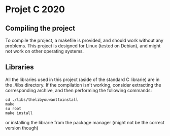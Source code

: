 # Projet C 2020

## Compiling the project
To compile the project, a makefile is provided, and should work without any problems. This project is designed for Linux (tested on Debian), and might not work on other operating systems.

## Libraries
All the libraries used in this project (aside of the standard C librarie) are in the ./libs directory.
If the compilation isn't working, consider extracting the corresponding archive, and then performing the following commands:

```
cd ./libs/thelibyouwanttoinstall
make
su root
make install
```

or installing the librarie from the package manager (might not be the correct version though)
